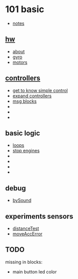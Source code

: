 # 101 basic 


* [notes](./notes.md)


## [hw](./0_hw/readme.md)
* [about](./0_hw/readme.md)
* [gyro](./0_hw/gyro.md)
* [motors](./0_hw/motors.md)


## [controllers](./1_controllers/readme.md)
* [get to know simple control](./1_controllers/simpleControllers.md)
* [expand controllers](./1_controllers/expands.md)
* [msg blocks](./1_controllers/smp.md)
* []()
* []()
* []()

## basic logic
* [loops](./2_logic/infiLoop.md)
* [stop engines](./2_logic/stop.md)
* []()
* []()
* []()
* []()


## debug
* [bySound](./3_debug/debug_by_Sound.md)

## experiments sensors
* [distanceTest](./sensorsTests/distanceTest.md)
* [moveAccError](./sensorsTests/moveAccError.md)

## TODO 

missing in blocks:

* main button led color
